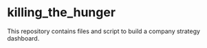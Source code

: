 # killing_the_hunger
This repository contains files and script to build a company strategy dashboard.
